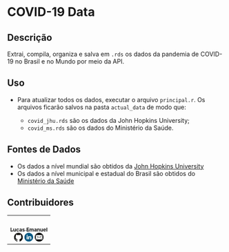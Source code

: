 # COVID-19 Data

## Descrição

Extrai, compila, organiza e salva em `.rds` os dados da pandemia de COVID-19 no Brasil e no Mundo por meio da API.

## Uso

- Para atualizar todos os dados, executar o arquivo `principal.r`. Os arquivos ficarão salvos na pasta `actual_data` de modo que:  

    + `covid_jhu.rds` são os dados da John Hopkins University;  
    + `covid_ms.rds` são os dados do Ministério da Saúde.

## Fontes de Dados

- Os dados a nível mundial são obtidos da [John Hopkins University](https://github.com/CSSEGISandData/COVID-19)  
- Os dados a nível municipal e estadual do Brasil são obtidos do [Ministério da Saúde](https://covid.saude.gov.br/)   

## Contribuidores

<table>
  <tr>
    <td align="center"><a href="https://github.com/luckermos"><img src="https://avatars.githubusercontent.com/u/49843691?s=100" width="100px;" alt=""/><br /><sub><b>Lucas Emanuel</b></sub></a><br /><a href="https://github.com/luckermos" title="Github"><img src="https://raw.githubusercontent.com/luckermos/logos/main/social/git.png" width="20"></a> <a href="https://www.linkedin.com/in/luckermos/" title="LinkedIn"><img src="https://raw.githubusercontent.com/luckermos/logos/main/social/linkedin.png" width="20"></a> <a href="mailto:luckermos19@gmail.com" title="E-mail"><img src="https://raw.githubusercontent.com/luckermos/logos/main/social/email.png" width="20"></a></td>
  </tr>
</table>
